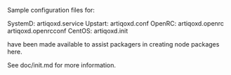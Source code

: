 Sample configuration files for:

SystemD: artiqoxd.service
Upstart: artiqoxd.conf
OpenRC:  artiqoxd.openrc
         artiqoxd.openrcconf
CentOS:  artiqoxd.init

have been made available to assist packagers in creating node packages here.

See doc/init.md for more information.
